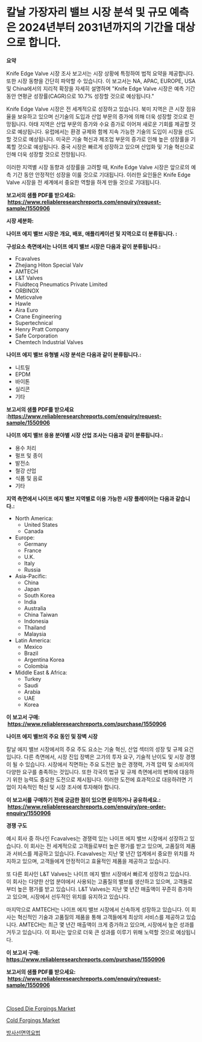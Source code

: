 <p><h1>칼날 가장자리 밸브 시장 분석 및 규모 예측은 2024년부터 2031년까지의 기간을 대상으로 합니다.</h1></p><p><strong>요약</strong></p>
<p><p>Knife Edge Valve 시장 조사 보고서는 시장 상황에 특정하여 법적 요약을 제공합니다. 또한 시장 동향을 간단히 파악할 수 있습니다. 이 보고서는 NA, APAC, EUROPE, USA 및 China에서의 지리적 확장을 자세히 설명하며 "Knife Edge Valve 시장은 예측 기간 동안 연평균 성장률(CAGR)으로 10.7% 성장할 것으로 예상됩니다."</p><p>Knife Edge Valve 시장은 전 세계적으로 성장하고 있습니다. 북미 지역은 큰 시장 점유율을 보유하고 있으며 신기술의 도입과 산업 부문의 증가에 의해 더욱 성장할 것으로 전망됩니다. 아태 지역은 산업 부문의 증가와 수요 증가로 이어져 새로운 기회를 제공할 것으로 예상됩니다. 유럽에서는 환경 규제와 함께 지속 가능한 기술의 도입이 시장을 선도할 것으로 예상됩니다. 미국은 기술 혁신과 제조업 부문의 증가로 인해 높은 성장률을 기록할 것으로 예상됩니다. 중국 시장은 빠르게 성장하고 있으며 산업화 및 기술 혁신으로 인해 더욱 성장할 것으로 전망됩니다.</p><p>이러한 지역별 시장 동향과 성장률을 고려할 때, Knife Edge Valve 시장은 앞으로의 예측 기간 동안 안정적인 성장을 이룰 것으로 기대됩니다. 이러한 요인들은 Knife Edge Valve 시장을 전 세계에서 중요한 역할을 하게 만들 것으로 기대됩니다.</p></p>
<p><strong>보고서의 샘플 PDF를 받으세요: &nbsp;<a href="https://www.reliableresearchreports.com/enquiry/request-sample/1550906">https://www.reliableresearchreports.com/enquiry/request-sample/1550906</a></strong></p>
<p><strong>시장 세분화:</strong></p>
<p><strong> 나이프 에지 밸브 시장은 개요, 배포, 애플리케이션 및 지역으로 더 분류됩니다. :</strong></p>
<p><strong>구성요소 측면에서는 나이프 에지 밸브 시장은 다음과 같이 분류됩니다.:</strong></p>
<p><ul><li>Fcavalves</li><li>Zhejiang Hiton Special Valv</li><li>AMTECH</li><li>L&T Valves</li><li>Fluidtecq Pneumatics Private Limited</li><li>ORBINOX</li><li>Meticvalve</li><li>Hawle</li><li>Aira Euro</li><li>Crane Engineering</li><li>Supertechnical</li><li>Henry Pratt Company</li><li>Safe Corporation</li><li>Chemtech Industrial Valves</li></ul></p>
<p><strong> 나이프 에지 밸브 유형별 시장 분석은 다음과 같이 분류됩니다.:</strong></p>
<p><ul><li>니트릴</li><li>EPDM</li><li>바이톤</li><li>실리콘</li><li>기타</li></ul></p>
<p><strong>보고서의 샘플 PDF를 받으세요 :<a href="https://www.reliableresearchreports.com/enquiry/request-sample/1550906">https://www.reliableresearchreports.com/enquiry/request-sample/1550906</a></strong></p>
<p><strong> 나이프 에지 밸브 응용 분야별 시장 산업 조사는 다음과 같이 분류됩니다.:</strong></p>
<p><ul><li>용수 처리</li><li>펄프 및 종이</li><li>발전소</li><li>철강 산업</li><li>식품 및 음료</li><li>기타</li></ul></p>
<p><strong>지역 측면에서 나이프 에지 밸브 지역별로 이용 가능한 시장 플레이어는 다음과 같습니다.:</strong></p>
<p><ul>
    <li>
        North America:
        <ul>
            <li>United States</li>
            <li>Canada</li>
        </ul>
    </li>
    <li>
        Europe:
        <ul>
            <li>Germany</li>
            <li>France</li>
            <li>U.K.</li>
            <li>Italy</li>
            <li>Russia</li>
        </ul>
    </li>
    <li>
        Asia-Pacific:
        <ul>
            <li>China</li>
            <li>Japan</li>
            <li>South Korea</li>
            <li>India</li>
            <li>Australia</li>
            <li>China Taiwan</li>
            <li>Indonesia</li>
            <li>Thailand</li>
            <li>Malaysia</li>
        </ul>
    </li>
    <li>
        Latin America:
        <ul>
            <li>Mexico</li>
            <li>Brazil</li>
            <li>Argentina Korea</li>
            <li>Colombia</li>
        </ul>
    </li>
    <li>
        Middle East & Africa:
        <ul>
            <li>Turkey</li>
            <li>Saudi</li>
            <li>Arabia</li>
            <li>UAE</li>
            <li>Korea</li>
        </ul>
    </li>
    </ul></p>
<p><strong>이 보고서 구매: &nbsp;<a href="https://www.reliableresearchreports.com/purchase/1550906">https://www.reliableresearchreports.com/purchase/1550906</a></strong></p>
<p><strong>나이프 에지 밸브의 주요 동인 및 장벽 시장</strong></p>
<p><p>칼날 에지 밸브 시장에서의 주요 주도 요소는 기술 혁신, 산업 섹터의 성장 및 규제 요건입니다. 다른 측면에서, 시장 진입 장벽은 고가의 투자 요구, 기술적 난이도 및 시장 경쟁이 될 수 있습니다. 시장에서 직면하는 주요 도전은 높은 경쟁력, 가격 압력 및 소비자의 다양한 요구를 충족하는 것입니다. 또한 각국의 법규 및 규제 측면에서의 변화에 대응하기 위한 능력도 중요한 도전으로 제시됩니다. 이러한 도전에 효과적으로 대응하려면 기업이 지속적인 혁신 및 시장 조사에 투자해야 합니다.</p></p>
<p><strong>이 보고서를 구매하기 전에 궁금한 점이 있으면 문의하거나 공유하세요.: &nbsp;<a href="https://www.reliableresearchreports.com/enquiry/pre-order-enquiry/1550906">https://www.reliableresearchreports.com/enquiry/pre-order-enquiry/1550906</a></strong></p>
<p><strong>경쟁 구도</strong></p>
<p><p>예시 회사 중 하나인 Fcavalves는 경쟁력 있는 나이프 에지 밸브 시장에서 성장하고 있습니다. 이 회사는 전 세계적으로 고객들로부터 높은 평가를 받고 있으며, 고품질의 제품과 서비스를 제공하고 있습니다. Fcavalves는 지난 몇 년간 업계에서 중요한 위치를 차지하고 있으며, 고객들에게 안정적이고 효율적인 제품을 제공하고 있습니다.</p><p>또 다른 회사인 L&T Valves는 나이프 에지 밸브 시장에서 빠르게 성장하고 있습니다. 이 회사는 다양한 산업 분야에서 사용되는 고품질의 밸브를 생산하고 있으며, 고객들로부터 높은 평가를 받고 있습니다. L&T Valves는 지난 몇 년간 매출액이 꾸준히 증가하고 있으며, 시장에서 선두적인 위치를 유지하고 있습니다.</p><p>마지막으로 AMTECH는 나이프 에지 밸브 시장에서 신속하게 성장하고 있습니다. 이 회사는 혁신적인 기술과 고품질의 제품을 통해 고객들에게 최상의 서비스를 제공하고 있습니다. AMTECH는 최근 몇 년간 매출액이 크게 증가하고 있으며, 시장에서 높은 성과를 거두고 있습니다. 이 회사는 앞으로 더욱 큰 성과를 이루기 위해 노력할 것으로 예상됩니다.</p></p>
<p><strong>이 보고서 구매: &nbsp; <a href="https://www.reliableresearchreports.com/purchase/1550906">https://www.reliableresearchreports.com/purchase/1550906</a></strong></p>
<p><strong>보고서의 샘플 PDF를 받으세요: &nbsp;<a href="https://www.reliableresearchreports.com/enquiry/request-sample/1550906">https://www.reliableresearchreports.com/enquiry/request-sample/1550906</a></strong><strong></strong></p>
<p>&nbsp;</p>
<p><p><a href="https://florentine-yuzu-f42.notion.site/Insights-into-Closed-Die-Forgings-Market-Size-Analysing-Market-Share-Trends-and-Growth-from-2024--458b375ad1d0468c8421fc39db34e0ac">Closed Die Forgings Market</a></p><p><a href="https://fuschia-pecorino-a6d.notion.site/Cold-Forgings-Market-Share-Market-New-Trends-Analysis-Report-By-Type-By-Application-By-End-use--80b4e2c56f304d1cbd24c1106bafa0a2">Cold Forgings Market</a></p><p><a href="https://github.com/idcefvhkdut6/Market-Research-Report-List-1/blob/main/34847156427.md">방사선면역요법</a></p></p>